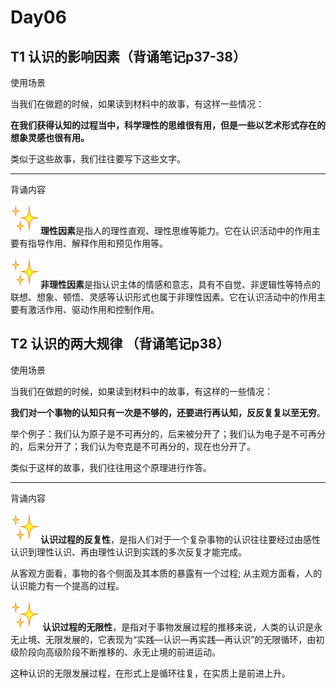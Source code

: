 # Day06

## T1 **认识的影响因素**（背诵笔记p37-38）

使用场景

当我们在做题的时候，如果读到材料中的故事，有这样一些情况：

**在我们获得认知的过程当中，科学理性的思维很有用，但是一些以艺术形式存在的想象灵感也很有用。**

类似于这些故事，我们往往要写下这些文字。

---

背诵内容

**![img](image/640)理性因素**是指人的理性直观、理性思维等能力。它在认识活动中的作用主要有指导作用、解释作用和预见作用等。

**![img](image/640)非理性因素**是指认识主体的情感和意志，具有不自觉、非逻辑性等特点的联想、想象、顿悟、灵感等认识形式也属于非理性因素。它在认识活动中的作用主要有激活作用、驱动作用和控制作用。

## T2  **认识的两大规律** （背诵笔记p38）

使用场景

当我们在做题的时候，如果读到材料中的故事，有这样的一些情况：

**我们对一个事物的认知只有一次是不够的，还要进行再认知，反反复复以至无穷**。

举个例子：我们认为原子是不可再分的，后来被分开了；我们认为电子是不可再分的，后来分开了；我们认为夸克是不可再分的，现在也分开了。

类似于这样的故事，我们往往用这个原理进行作答。

---

背诵内容

**![img](image/640)认识过程的反复性**，是指人们对于一个复杂事物的认识往往要经过由感性认识到理性认识、再由理性认识到实践的多次反复才能完成。

从客观方面看，事物的各个侧面及其本质的暴露有一个过程; 从主观方面看，人的认识能力有一个提高的过程。

**![img](image/640)  认识过程的无限性**，是指对于事物发展过程的推移来说，人类的认识是永无止境、无限发展的，它表现为“实践—认识—再实践—再认识”的无限循环，由初级阶段向高级阶段不断推移的、永无止境的前进运动。

这种认识的无限发展过程，在形式上是循环往复，在实质上是前进上升。